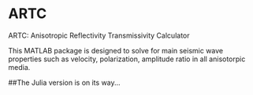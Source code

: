 # ARTC
ARTC: Anisotropic Reflectivity Transmissivity Calculator

This MATLAB package is designed to solve for main seismic wave properties such as velocity, polarization, amplitude ratio in all anisotorpic media.

##The Julia version is on its way...
